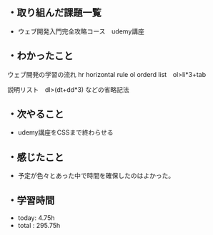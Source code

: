 ## ・取り組んだ課題一覧
- ウェブ開発入門完全攻略コース　udemy講座

## ・わかったこと
ウェブ開発の学習の流れ
hr horizontal rule
ol orderd list　ol>li*3+tab

説明リスト　dl>(dt+dd*3) などの省略記法

## ・次やること
- udemy講座をCSSまで終わらせる


## ・感じたこと
- 予定が色々とあった中で時間を確保したのはよかった。

## ・学習時間
- today:   4.75h
- total  : 295.75h